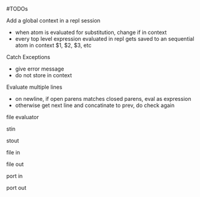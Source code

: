 #TODOs

Add a global context in a repl session
* when atom is evaluated for substitution, change if in context
* every top level expression evaluated in repl gets saved to an 
  sequential atom in context $1, $2, $3, etc

Catch Exceptions
* give error message
* do not store in context

Evaluate multiple lines
* on newline, if open parens matches closed parens, eval as expression
* otherwise get next line and concatinate to prev, do check again

file evaluator

stin

stout

file in

file out

port in

port out
